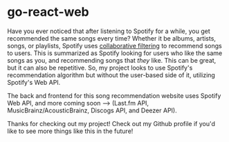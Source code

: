 # go-react-web

Have you ever noticed that after listening to Spotify for a while, you get recommended the same songs every time? Whether it be albums, artists, songs, or playlists, Spotify uses [collaborative filtering](https://www.techaheadcorp.com/blog/spotify-recommendation-system/#:~:text=Instead%20of%20just%20individual%20user,deeper%20understanding%20of%20user%20preferences.) to recommend songs to users. This is summarized as Spotify looking for users who like the same songs as you, 
and recommending songs that *they* like. This can be great, but it can also be repetitive. So, my project looks to use Spotify's recommendation 
algorithm but without the user-based side of it, utilizing Spotify's Web API.

The back and frontend for this song recommendation website uses Spotify Web API, and more coming soon --> (Last.fm API, MusicBrainz/AcousticBrainz, Discogs API, and Deezer API).

Thanks for checking out my project! Check out my Github profile if you'd like to see more things like this in the future!
